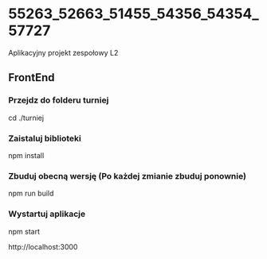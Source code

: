 # 55263_52663_51455_54356_54354_57727
Aplikacyjny projekt zespołowy L2


## FrontEnd

### Przejdz do folderu turniej

cd ./turniej

### Zaistaluj biblioteki

npm install

### Zbuduj obecną wersję (Po każdej zmianie zbuduj ponownie)

npm run build

### Wystartuj aplikacje 

npm start

http://localhost:3000